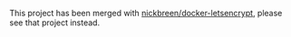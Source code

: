 This project has been merged with [nickbreen/docker-letsencrypt](https://github.com/nickbreen/docker-letsencrypt), please see that project instead.
